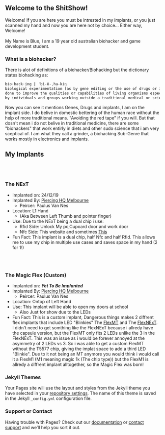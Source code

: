 ## Welcome to the ShitShow!

Welcome! If you are here you must be intrested in my implants, 
or you just scanned my hand and now you are here not by choice... Either way, Welcome!
<br/><br/>
My Name is Blue, I am a 19 year old australian biohacker and game development student.

### What is a biohacker?

There is alot of definitions of a biohacker/Biohacking but the dictionary states biohacking as:
```markdown
bio·hack·ing | ˈbī-ō-ˌha-kiŋ 
biological experimentation (as by gene editing or the use of drugs or implants) 
done to improve the qualities or capabilities of living organisms especially 
by individuals and groups working outside a traditional medical or scientific research environment
```

Now you can see it mentions Genes, Drugs and implants, I am on the implant side. I do belive in domestic bettering of the human race without the help of more traditional means. "Avoiding the red tape" if you will. But that dosn't mean i do not belive in traditional medicine, there are some "biohackers" that work entirly in diets and other sudo science that i am very sceptical of. I am what they call a grinder, a biohacking Sub-Genre that works mostly in electronics and implants.


## My Implants

<br/><br/>
 
### The NExT

 * Implanted on: 24/12/19
 * Implanted By: [Piercing HQ Melbourne](https://www.piercinghq.com.au/)
   * Peircer: Paulus Van Nes
 * Location: L1 Hand
   * (Aka Between Left Thumb and pointer finger)
 * Use: Due to the NExT being a dual chip i use:
   * Rfid Side: Unlock My pc,Cupoard door and work door
   * Nfc Side: This website and sometimes [This](https://www.youtube.com/watch?v=dQw4w9WgXcQ&list=PLahKLy8pQdCM0SiXNn3EfGIXX19QGzUG3)
 * Fun Fact: This implant is a dual chip, half Nfc and half Rfid. This allows me to use my chip in multiple use cases and saves space in my hand (2 for 1!)
 
 <br/><br/>
 
### The Magic Flex **(Custom)**
 * Implanted on: ***Yet To Be Implanted***
 * Implanted By: [Piercing HQ Melbourne](https://www.piercinghq.com.au/)
   * Peircer: Paulus Van Nes
 * Location: Ontop of Left Hand
 * Use: This implant will be able to open my doors at school
   * Also Just for show due to the LEDs
 * Fun Fact: This is a custom implant, Dangerous things makes 2 diffrent flex implants that include LED "Blinkies" The [FlexMT](https://dangerousthings.com/product/flexmt/) and The [FlexNExT](https://dangerousthings.com/product/flexnext/). I didn't need to get somthing like the FlexNExT because i allredy have the capsule version, but the FlexMT only fits 2 LEDs unlike the 3 in the FlexNExT. This was an issue as i would be forever annoyed at the asymmetry of 2 LEDs vs 3. So i was able to get a custom FlexMT without the T5577 chip, giving the implat space to add a third LED "Blinkie". Due to it not being an MT anymore you would think i would call it a FlexM1 (M1 meaning magic 1k (The chip type)) but the FlexM1 is allredy a diffrent implant alltogether, so the Magic Flex was born!

### Jekyll Themes

Your Pages site will use the layout and styles from the Jekyll theme you have selected in your [repository settings](https://github.com/Vampire-blue/BioSite/settings). The name of this theme is saved in the Jekyll `_config.yml` configuration file.

### Support or Contact

Having trouble with Pages? Check out our [documentation](https://docs.github.com/categories/github-pages-basics/) or [contact support](https://github.com/contact) and we’ll help you sort it out.
